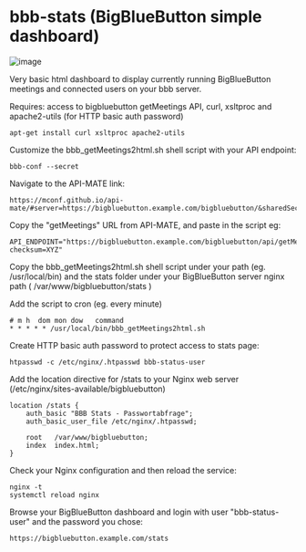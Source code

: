 # bbb-stats (BigBlueButton simple dashboard)

![image](https://user-images.githubusercontent.com/1224883/82800772-84d66d80-9e7c-11ea-9d64-319d640a465f.png)

Very basic html dashboard to display currently running BigBlueButton meetings and connected users on your bbb server.  
  
Requires: access to bigbluebutton getMeetings API, curl, xsltproc and apache2-utils (for HTTP basic auth password)
```
apt-get install curl xsltproc apache2-utils
```

Customize the  bbb_getMeetings2html.sh  shell script with your API endpoint:

```
bbb-conf --secret
```
Navigate to the API-MATE link:   
```
https://mconf.github.io/api-mate/#server=https://bigbluebutton.example.com/bigbluebutton/&sharedSecret=XYZ
```

Copy the "getMeetings" URL from API-MATE, and paste in the script eg:
```
API_ENDPOINT="https://bigbluebutton.example.com/bigbluebutton/api/getMeetings?checksum=XYZ"
```
  
Copy the  bbb_getMeetings2html.sh  shell script under your path (eg. /usr/local/bin) and the stats folder under your BigBlueButton server nginx path ( /var/www/bigbluebutton/stats )  

Add the script to cron (eg. every minute)
```
# m h  dom mon dow   command
* * * * * /usr/local/bin/bbb_getMeetings2html.sh 
```

Create HTTP basic auth password to protect access to stats page:
```
htpasswd -c /etc/nginx/.htpasswd bbb-status-user
```

Add the location directive for /stats to your Nginx web server  (/etc/nginx/sites-available/bigbluebutton)

```
location /stats {
    auth_basic "BBB Stats - Passwortabfrage";
    auth_basic_user_file /etc/nginx/.htpasswd;
         
    root   /var/www/bigbluebutton;
    index  index.html;
}
```

Check your Nginx configuration and then reload the service:
```
nginx -t 
systemctl reload nginx
```

Browse your BigBlueButton dashboard and login with user "bbb-status-user" and the password you chose:
```
https://bigbluebutton.example.com/stats
```
